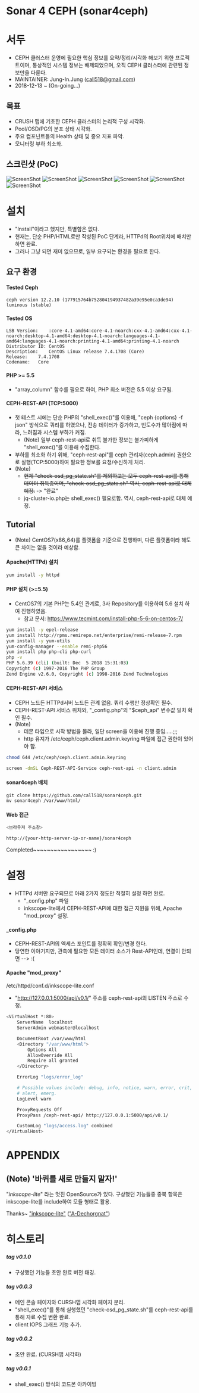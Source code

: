 Sonar 4 CEPH (sonar4ceph)
================================


서두
================================

* CEPH 클러스터 운영에 필요한 핵심 정보를 요약/정리/시각화 해보기 위한 프로젝트이며, 통상적인 시스템 정보는 배제되었으며, 오직 CEPH 클러스터에 관련된 정보만을 다룬다.
* MAINTAINER: Jung-In.Jung (call518@gmail.com)
* 2018-12-13 ~ (On-going...)

## 목표

* CRUSH 맵에 기초한 CEPH 클러스터의 논리적 구성 시각화.
* Pool/OSD/PG의 분포 상태 시각화.
* 주요 컴포넌트들의 Health 상태 및 중요 지표 파악.
* 모니터링 부하 최소화.

## 스크린샷 (PoC)

![ScreenShot](README/show-physical.png?raw=true)
![ScreenShot](README/cluster-bw.png?raw=true)
![ScreenShot](README/showDistributionPGs.png?raw=true)
![ScreenShot](README/poolspgsosds.png?raw=true)
![ScreenShot](README/showPGCountByEachOSD.png?raw=true)
![ScreenShot](README/showPGCountByEachPool.png?raw=true)

설치
================================

* "Install"이라고 했지만, 특별함은 없다.
* 현재는, 단순 PHP/HTML로만 작성된 PoC 단계라, HTTPd의 Root위치에 배치만 하면 완료.
* 그러나 그냥 되면 재미 없으므로, 일부 요구되는 환경을 필요로 한다.


## 요구 환경

#### Tested Ceph 

```
ceph version 12.2.10 (177915764b752804194937482a39e95e0ca3de94) luminous (stable)
```

#### Tested OS

```
LSB Version:	:core-4.1-amd64:core-4.1-noarch:cxx-4.1-amd64:cxx-4.1-noarch:desktop-4.1-amd64:desktop-4.1-noarch:languages-4.1-amd64:languages-4.1-noarch:printing-4.1-amd64:printing-4.1-noarch
Distributor ID:	CentOS
Description:	CentOS Linux release 7.4.1708 (Core) 
Release:	7.4.1708
Codename:	Core
```

#### PHP >= 5.5

* "array_column" 함수를 필요로 하여, PHP 최소 버전은 5.5 이상 요구됨.


#### CEPH-REST-API (TCP:5000)

* 첫 테스트 시에는 단순 PHP의 "shell_exec()"를 이용해, "ceph {options} -f json" 방식으로 쿼리를 하였으나, 전송 데이터가 증가하고, 빈도수가 많아짐에 따라, 느려짐과 시스템 부하가 커짐.
  * (Note) 일부 ceph-rest-api로 취득 불가한 정보는 불가피하게 "shell_exec()"를 이용해 수집한다.
* 부하를 최소화 하기 위해, "ceph-rest-api"를 ceph 관리자(ceph.admin) 권한으로 실행(TCP:5000)하여 필요한 정보를 요청/수신하게 처리.
* (Note)
  * <del>현제 "check-osd_pg_state.sh"를 제외하고는 모두 ceph-rest-api를 통해 데이터 취득중이며, "check-osd_pg_state.sh" 역시, ceph-rest-api로 대체 예정.</del> -> "완료"
  * jq-cluster-io.php는 shell_exec() 필요로함. 역시, ceph-rest-api로 대체 예정.


## Tutorial

* (Note) CentOS7(x86_64)를 플랫폼을 기준으로 진행하며, 다른 플랫폼이라 해도 큰 차이는 없을 것이라 예상함.

#### Apache(HTTPd) 설치

```bash
yum install -y httpd
```

#### PHP 설치 (>=5.5)

* CentOS7의 기본 PHP는 5.4인 관계로, 3사 Repository를 이용하여 5.6 설치 하여 진행하였음.
  * 참고 문서: https://www.tecmint.com/install-php-5-6-on-centos-7/

```bash
yum install -y epel-release
yum install http://rpms.remirepo.net/enterprise/remi-release-7.rpm
yum install -y yum-utils
yum-config-manager --enable remi-php56
yum install php php-cli php-curl
php -v
PHP 5.6.39 (cli) (built: Dec  5 2018 15:31:03) 
Copyright (c) 1997-2016 The PHP Group
Zend Engine v2.6.0, Copyright (c) 1998-2016 Zend Technologies
```

#### CEPH-REST-API 서비스

* CEPH 노드든 HTTPd서버 노드든 관계 없음. 쿼리 수행만 정상확인 필수.
* CEPH-REST-API 서비스 위치와, "_config.php"의 "$ceph_api" 변수값 일치 확인 필수.
* (Note)
  * 데몬 타입으로 시작 방법을 몰라, 일단 screen을 이용해 진행 중임.....;;;
  * http 유져가 /etc/ceph/ceph.client.admin.keyring 파일에 접근 권한이 있어야 함.

```bash
chmod 644 /etc/ceph/ceph.client.admin.keyring

screen -dmSL Ceph-REST-API-Service ceph-rest-api -n client.admin
```

#### sonar4ceph 배치

```
git clone https://github.com/call518/sonar4ceph.git
mv sonar4ceph /var/www/html/
```

#### Web 접근

```bash
<브라우져 주소창>

http://{your-http-server-ip-or-name}/sonar4ceph
```


Completed~~~~~~~~~~~~~~~~~ :)


설정
================================

* HTTPd 서버만 요구되므로 아래 2가지 정도만 적절히 설정 하면 완료.
  * "_config.php" 파일
  * inkscope-lite에서 CEPH-REST-API에 대한 접근 지원을 위해, Apache "mod_proxy" 설정.

#### _config.php

* CEPH-REST-API의 엑세스 포인트를 정확히 확인/변경 한다.
* 당연한 이야기지만, 관측에 필요한 모든 데이터 소스가 Rest-API인데, 연결이 안되면 --> :(

#### Apache "mod_proxy"

/etc/httpd/conf.d/inkscope-lite.conf

* "http://127.0.0.1:5000/api/v0.1/" 주소를 ceph-rest-api의 LISTEN 주소로 수정.

```bash
<VirtualHost *:80>
    ServerName  localhost
    ServerAdmin webmaster@localhost

    DocumentRoot /var/www/html
    <Directory "/var/www/html">
        Options All
        AllowOverride All
        Require all granted
    </Directory>

    ErrorLog "logs/error_log"

    # Possible values include: debug, info, notice, warn, error, crit,
    # alert, emerg.
    LogLevel warn

    ProxyRequests Off
    ProxyPass /ceph-rest-api/ http://127.0.0.1:5000/api/v0.1/

    CustomLog "logs/access.log" combined
</VirtualHost>
```

APPENDIX
================================

## (Note) '바퀴를 새로 만들지 말자!'

"*inkscope-lite*" 라는 멋진 OpenSource가 있다. 구상했던 기능들중 중복 항목은 inkscope-lite를 include하여 모듈 형태로 활용.

Thanks~ ["inkscope-lite"](https://github.com/A-Dechorgnat/inkscope-lite) (["A-Dechorgnat"](https://github.com/A-Dechorgnat/inkscope-lite/commits?author=A-Dechorgnat))


히스토리
================================

##### tag v0.1.0

* 구상했던 기능들 초안 완료 버전 태깅.

##### tag v0.0.3

* 메인 콘솔 페이지와 CURSH맵 시각화 페이지 분리.
* "shell_exec()"를 통해 실행했던 "check-osd_pg_state.sh"를 ceph-rest-api를 통해 자료 수집 변환 완료.
* client IOPS 그래프 기능 추가.


##### tag v0.0.2

* 초안 완료. (CURSH맵 시각화)

##### tag v0.0.1

* shell_exec() 방식의 코드본 아카이빙
